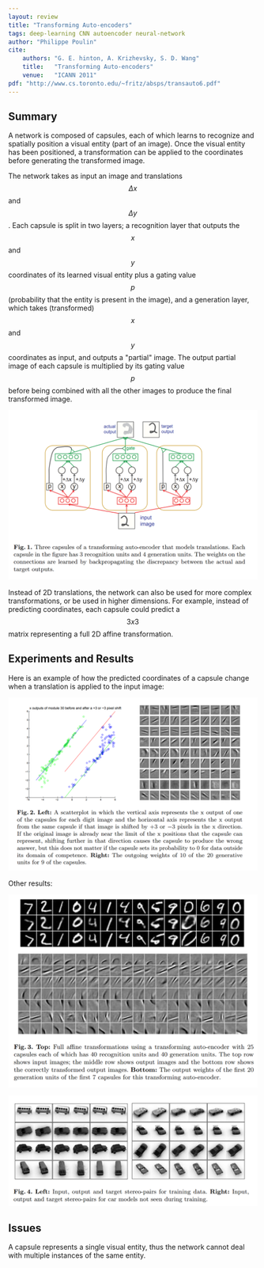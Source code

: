 ```yaml
---
layout: review
title: "Transforming Auto-encoders"
tags: deep-learning CNN autoencoder neural-network
author: "Philippe Poulin"
cite:
    authors: "G. E. hinton, A. Krizhevsky, S. D. Wang"
    title:   "Transforming Auto-encoders"
    venue:   "ICANN 2011"
pdf: "http://www.cs.toronto.edu/~fritz/absps/transauto6.pdf"
---
```


## Summary

A network is composed of capsules, each of which learns to recognize and spatially position a visual entity (part of an image). Once the visual entity has been positioned, a transformation can be applied to the coordinates before generating the transformed image.

The network takes as input an image and translations $$\Delta x$$ and $$\Delta y$$. Each capsule is split in two layers; a recognition layer that outputs the $$x$$ and $$y$$ coordinates of its learned visual entity plus a gating value $$p$$ (probability that the entity is present in the image), and a generation layer, which takes (transformed) $$x$$ and $$y$$ coordinates as input, and outputs a "partial" image. The output partial image of each capsule is multiplied by its gating value $$p$$ before being combined with all the other images to produce the final transformed image.

![](/deep-learning/images/transforming-auto-encoders/figure1.png)

Instead of 2D translations, the network can also be used for more complex transformations, or be used in higher dimensions.
For example, instead of predicting coordinates, each capsule could predict a $$3 x 3$$ matrix representing a full 2D affine transformation.


## Experiments and Results

Here is an example of how the predicted coordinates of a capsule change when a translation is applied to the input image:

![](/deep-learning/images/transforming-auto-encoders/figure2.png)

Other results:


![](/deep-learning/images/transforming-auto-encoders/figure3.png)

![](/deep-learning/images/transforming-auto-encoders/figure4.png)


## Issues

A capsule represents a single visual entity, thus the network cannot deal with multiple instances of the same entity.